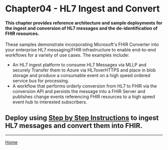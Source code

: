 # Chapter04 - HL7 Ingest and Convert

#### This chapter provides reference architecture and sample deployments for the ingest and conversion of HL7 messages and the de-identification of FHIR resources.

These samples demonstrate incorporating Microsoft's FHIR Converter into your enterprise HL7 messaging/FHIR infrastructure to enable end-to-end workflows for a variety of use cases. The examples include:
   * An HL7 ingest platform to consume HL7 Messages via MLLP and securely Transfer them to Azure via HL7overHTTPS and place in blob storage and produce a consumable event on a high speed ordered service bus for processing.
   * A workflow that performs orderly conversion from HL7 to FHIR via the conversion API and persists the message into a FHIR Server and publishes change events referencing FHIR resources to a high speed event hub to interested subscribers.

## Deploy using [Step by Step Instructions](https://github.com/microsoft/OpenHack-FHIR/tree/main/Challenge02-HL7IngestandConvert) to ingest HL7 messages and convert them into FHIR.

*** 

[Home](https://github.com/cyberuna/AI-Starter-Kit-OnFHIR)
